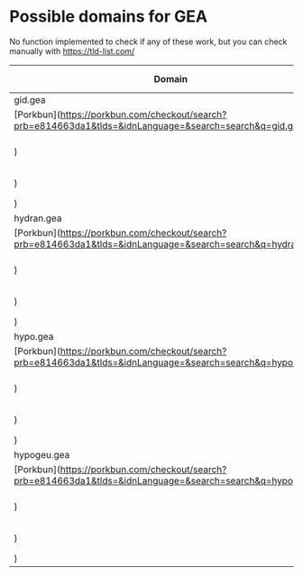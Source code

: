 # Possible domains for GEA

No function implemented to check if any of these work, but you can check manually with https://tld-list.com/

| Domain | Porkbun | NameCheap | Google Domains |
|---|---|---|---|
| gid.gea | [Porkbun](https://porkbun.com/checkout/search?prb=e814663da1&tlds=&idnLanguage=&search=search&q=gid.gea) | [Namecheap](https://www.namecheap.com/domains/registration/results/?domain=gid.gea) | [Google](https://domains.google.com/registrar/search?searchTerm=gid.gea) |
| hydran.gea | [Porkbun](https://porkbun.com/checkout/search?prb=e814663da1&tlds=&idnLanguage=&search=search&q=hydran.gea) | [Namecheap](https://www.namecheap.com/domains/registration/results/?domain=hydran.gea) | [Google](https://domains.google.com/registrar/search?searchTerm=hydran.gea) |
| hypo.gea | [Porkbun](https://porkbun.com/checkout/search?prb=e814663da1&tlds=&idnLanguage=&search=search&q=hypo.gea) | [Namecheap](https://www.namecheap.com/domains/registration/results/?domain=hypo.gea) | [Google](https://domains.google.com/registrar/search?searchTerm=hypo.gea) |
| hypogeu.gea | [Porkbun](https://porkbun.com/checkout/search?prb=e814663da1&tlds=&idnLanguage=&search=search&q=hypogeu.gea) | [Namecheap](https://www.namecheap.com/domains/registration/results/?domain=hypogeu.gea) | [Google](https://domains.google.com/registrar/search?searchTerm=hypogeu.gea) |
